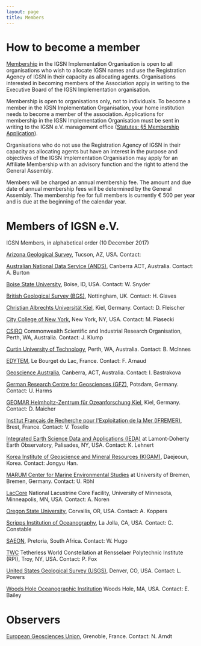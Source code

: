 ```yaml
---
layout: page
title: Members
---
```


# How to become a member #

[Membership](../statutes) in the IGSN Implementation Organisation is open to all organisations who wish to allocate IGSN names and use the Registration Agency of IGSN in their capacity as allocating agents. Organisations interested in becoming members of the Association apply in writing to the Executive Board of the IGSN Implementation organisation.

Membership is open to organisations only, not to individuals. To become a member in the IGSN Implementation Organisation, your home institution needs to become a member of the association. Applications for membership in the IGSN Implementation Organisation must be sent in writing to the IGSN e.V. management office ([Statutes: §5 Membership Application](../statutes)).

Organisations who do not use the Registration Agency of IGSN in their capacity as allocating agents but have an interest in the purpose and objectives of the IGSN Implementation Organisation may apply for an Affiliate Membership with an advisory function and the right to attend the General Assembly.

Members will be charged an annual membership fee. The amount and due date of annual membership fees will be determined by the General Assembly. The membership fee for full members is currently € 500 per year and is due at the beginning of the calendar year.

# Members of IGSN e.V. #

IGSN Members, in alphabetical order (10 December 2017)

[Arizona Geological Survey](http://www.azgs.az.gov), Tucson, AZ, USA. Contact:  

[Australian National Data Service (ANDS)](http://www.ands.org.au), Canberra ACT, Australia. Contact: A. Burton

[Boise State University](http://www.boisestate.edu), Boise, ID, USA. Contact: W. Snyder

[British Geological Survey (BGS)](http://www.bgs.ac.uk), Nottingham, UK. Contact: H. Glaves

[Christian Albrechts Universität Kiel](https://www.kms.uni-kiel.de/en), Kiel, Germany. Contact: D. Fleischer

[City College of New York](http://www.ccny.cuny.edu), New York, NY, USA. Contact: M. Piasecki

[CSIRO](http://www.csiro.au/en/Research/MRF) Commonwealth Scientific and Industrial Research Organisation, Perth, WA, Australia. Contact: J. Klump 

[Curtin University of Technology](http://jdlc.edu.au/), Perth, WA, Australia. Contact: B. McInnes 

[EDYTEM](http://edytem.univ-savoie.fr/), Le Bourget du Lac, France. Contact: F. Arnaud

[Geoscience Australia](http://www.ga.gov.au/), Canberra, ACT, Australia. Contact: I. Bastrakova 

[German Research Centre for Geosciences (GFZ)](http://www.gfz-potsdam.de), Potsdam, Germany. Contact: U. Harms

[GEOMAR Helmholtz-Zentrum für Ozeanforschung Kiel](http://www.geomar.de), Kiel, Germany. Contact: D. Maicher 

[Institut Français de Recherche pour l'Exploitation de la Mer (IFREMER)](http://www.ifremer.fr), Brest, France. Contact: V. Tosello  

[Integrated Earth Science Data and Applications (IEDA)](http://www.iedadata.org) at Lamont-Doherty Earth Observatory, Palisades, NY, USA. Contact: K. Lehnert

[Korea Institute of Geoscience and Mineral Resources (KIGAM)](https://www.kigam.re.kr/english/), Daejeoun, Korea. Contact: Jongyu Han. 

[MARUM Center for Marine Environmental Studies](http://www.marum.de) at University of Bremen, Bremen, Germany. Contact: U. Röhl

[LacCore](http://lrc.geo.umn.edu/laccore) National Lacustrine Core Facility, University of Minnesota, Minneapolis, MN, USA. Contact: A. Noren

[Oregon State University](http://www.orst.edu), Corvallis, OR, USA. Contact: A. Koppers

[Scripps Institution of Oceanography](http://www.sio.ucsd.edu), La Jolla, CA, USA. Contact: C. Constable

[SAEON](http://www.saeon.ac.za/), Pretoria, South Africa. Contact: W. Hugo

[TWC](http://tw.rpi.edu/) Tetherless World Constellation at Rensselaer Polytechnic Institute (RPI), Troy, NY, USA. Contact: P. Fox 

[United States Geological Survey (USGS)](http://www.usgs.gov), Denver, CO, USA. Contact: L. Powers

[Woods Hole Oceanographic Institution](http://www.whoi.edu/) Woods Hole, MA, USA. Contact: E. Bailey 

# Observers #

[European Geosciences Union](http://www.egu.eu), Grenoble, France. Contact: N. Arndt